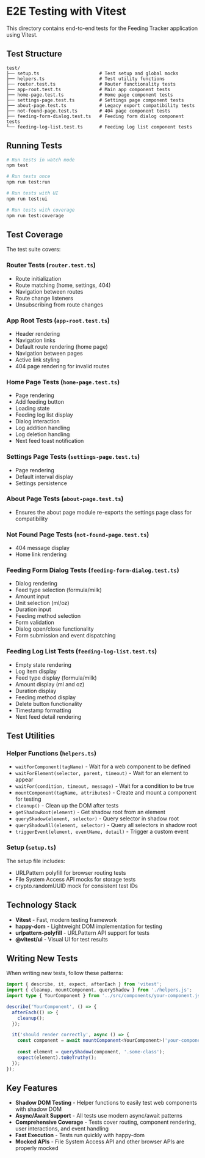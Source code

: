 # E2E Testing with Vitest

This directory contains end-to-end tests for the Feeding Tracker application using Vitest.

## Test Structure

```
test/
├── setup.ts                      # Test setup and global mocks
├── helpers.ts                    # Test utility functions
├── router.test.ts                # Router functionality tests
├── app-root.test.ts              # Main app component tests
├── home-page.test.ts             # Home page component tests
├── settings-page.test.ts         # Settings page component tests
├── about-page.test.ts            # Legacy export compatibility tests
├── not-found-page.test.ts        # 404 page component tests
├── feeding-form-dialog.test.ts   # Feeding form dialog component tests
└── feeding-log-list.test.ts      # Feeding log list component tests
```

## Running Tests

```bash
# Run tests in watch mode
npm test

# Run tests once
npm run test:run

# Run tests with UI
npm run test:ui

# Run tests with coverage
npm run test:coverage
```

## Test Coverage

The test suite covers:

### Router Tests (`router.test.ts`)
- Route initialization
- Route matching (home, settings, 404)
- Navigation between routes
- Route change listeners
- Unsubscribing from route changes

### App Root Tests (`app-root.test.ts`)
- Header rendering
- Navigation links
- Default route rendering (home page)
- Navigation between pages
- Active link styling
- 404 page rendering for invalid routes

### Home Page Tests (`home-page.test.ts`)
- Page rendering
- Add feeding button
- Loading state
- Feeding log list display
- Dialog interaction
- Log addition handling
- Log deletion handling
- Next feed toast notification

### Settings Page Tests (`settings-page.test.ts`)
- Page rendering
- Default interval display
- Settings persistence

### About Page Tests (`about-page.test.ts`)
- Ensures the about page module re-exports the settings page class for compatibility

### Not Found Page Tests (`not-found-page.test.ts`)
- 404 message display
- Home link rendering

### Feeding Form Dialog Tests (`feeding-form-dialog.test.ts`)
- Dialog rendering
- Feed type selection (formula/milk)
- Amount input
- Unit selection (ml/oz)
- Duration input
- Feeding method selection
- Form validation
- Dialog open/close functionality
- Form submission and event dispatching

### Feeding Log List Tests (`feeding-log-list.test.ts`)
- Empty state rendering
- Log item display
- Feed type display (formula/milk)
- Amount display (ml and oz)
- Duration display
- Feeding method display
- Delete button functionality
- Timestamp formatting
- Next feed detail rendering

## Test Utilities

### Helper Functions (`helpers.ts`)

- `waitForComponent(tagName)` - Wait for a web component to be defined
- `waitForElement(selector, parent, timeout)` - Wait for an element to appear
- `waitFor(condition, timeout, message)` - Wait for a condition to be true
- `mountComponent(tagName, attributes)` - Create and mount a component for testing
- `cleanup()` - Clean up the DOM after tests
- `getShadowRoot(element)` - Get shadow root from an element
- `queryShadow(element, selector)` - Query selector in shadow root
- `queryShadowAll(element, selector)` - Query all selectors in shadow root
- `triggerEvent(element, eventName, detail)` - Trigger a custom event

### Setup (`setup.ts`)

The setup file includes:
- URLPattern polyfill for browser routing tests
- File System Access API mocks for storage tests
- crypto.randomUUID mock for consistent test IDs

## Technology Stack

- **Vitest** - Fast, modern testing framework
- **happy-dom** - Lightweight DOM implementation for testing
- **urlpattern-polyfill** - URLPattern API support for tests
- **@vitest/ui** - Visual UI for test results

## Writing New Tests

When writing new tests, follow these patterns:

```typescript
import { describe, it, expect, afterEach } from 'vitest';
import { cleanup, mountComponent, queryShadow } from './helpers.js';
import type { YourComponent } from '../src/components/your-component.js';

describe('YourComponent', () => {
  afterEach(() => {
    cleanup();
  });

  it('should render correctly', async () => {
    const component = await mountComponent<YourComponent>('your-component');
    
    const element = queryShadow(component, '.some-class');
    expect(element).toBeTruthy();
  });
});
```

## Key Features

- **Shadow DOM Testing** - Helper functions to easily test web components with shadow DOM
- **Async/Await Support** - All tests use modern async/await patterns
- **Comprehensive Coverage** - Tests cover routing, component rendering, user interactions, and event handling
- **Fast Execution** - Tests run quickly with happy-dom
- **Mocked APIs** - File System Access API and other browser APIs are properly mocked
